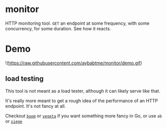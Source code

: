 # monitor

HTTP monitoring tool.  `GET` an endpoint at some frequency, with some
concurrency, for some duration. See how it reacts.

# Demo

!(https://raw.githubusercontent.com/aybabtme/monitor/demo.gif)

## load testing

This tool is not meant as a load tester, although it can likely serve
like that.

It's really more meant to get a rough idea of the performance of an HTTP
endpoint. It's not fancy at all.

Checkout [`boom`][boom] or [`vegeta`][vegeta] if you want something more fancy in Go,
or use `ab` or [`siege`][siege]


[boom]: https://github.com/rakyll/boom
[vegeta]: https://github.com/tsenart/vegeta
[siege]: http://www.joedog.org/siege-home/
